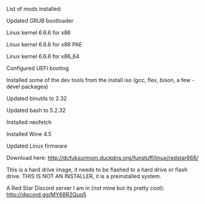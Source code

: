 List of mods installed:

Updated GRUB bootloader

Linux kernel 6.6.6 for x86

Linux kernel 6.6.6 for x86 PAE

Linux kernel 6.6.6 for x86_64

Configured UEFI booting

Installed some of the dev tools from the install iso (gcc, flex, bison, a few -devel packages)

Updated binutils to 2.32

Updated bash to 5.2.32

Installed neofetch

Installed Wine 4.5

Updated Linux firmware

Download here: http://dcfuksurmom.duckdns.org/funstuff/linux/redstar666/

This is a hard drive image, it needs to be flashed to a hard drive or flash drive. THIS IS NOT AN INSTALLER, it is a preinstalled system.

A Red Star Discord server I am in (not mine but its pretty cool): http://discord.gg/MY68R2Quq5
